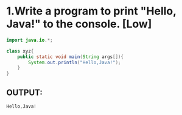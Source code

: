 # 1.Write a program to print "Hello, Java!" to the console. [Low]

```java
import java.io.*;

class xyz{
    public static void main(String args[]){
        System.out.println("Hello,Java!");
    }
}
```

## OUTPUT:
```java
Hello,Java!
```
